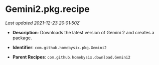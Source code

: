 # Gemini2.pkg.recipe

_Last updated 2021-12-23 20:01:50Z_

- **Description**: Downloads the latest version of Gemini 2 and creates a package.

- **Identifier**: `com.github.homebysix.pkg.Gemini2`

- **Parent Recipes**: `com.github.homebysix.download.Gemini2`

